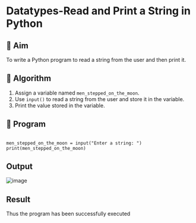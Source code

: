 # Datatypes-Read and Print a String in Python

## 🎯 Aim
To write a Python program to read a string from the user and then print it.

## 🧠 Algorithm
1. Assign a variable named `men_stepped_on_the_moon`.
2. Use `input()` to read a string from the user and store it in the variable.
3. Print the value stored in the variable.

## 🧾 Program
```

men_stepped_on_the_moon = input("Enter a string: ")
print(men_stepped_on_the_moon)
```

## Output
![image](https://github.com/user-attachments/assets/bb479f2e-a1df-4c06-a3a2-ad43feb7c5a1)


## Result
Thus the program has been successfully executed 
